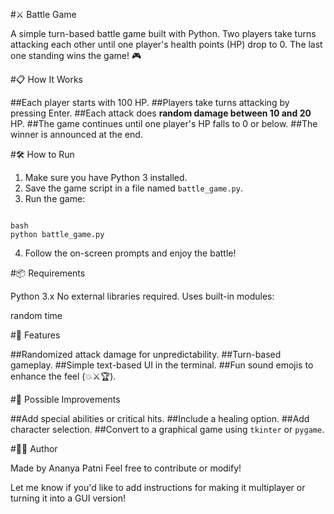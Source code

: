 #⚔️ Battle Game

A simple turn-based battle game built with Python. Two players take turns attacking each other until one player's health points (HP) drop to 0. The last one standing wins the game! 🎮

#📋 How It Works

##Each player starts with 100 HP.
##Players take turns attacking by pressing Enter.
##Each attack does **random damage between 10 and 20** HP.
##The game continues until one player's HP falls to 0 or below.
##The winner is announced at the end.

#🛠️ How to Run

1. Make sure you have Python 3 installed.
2. Save the game script in a file named `battle_game.py`.
3. Run the game:

```

bash
python battle_game.py

```

4. Follow the on-screen prompts and enjoy the battle!

#📦 Requirements

Python 3.x
No external libraries required. Uses built-in modules:

  random
  time

#🎯 Features

##Randomized attack damage for unpredictability.
##Turn-based gameplay.
##Simple text-based UI in the terminal.
##Fun sound emojis to enhance the feel (💥⚔️🏆).

#🔧 Possible Improvements

##Add special abilities or critical hits.
##Include a healing option.
##Add character selection.
##Convert to a graphical game using `tkinter` or `pygame`.

#👨‍💻 Author

Made by Ananya Patni
Feel free to contribute or modify!

Let me know if you'd like to add instructions for making it multiplayer or turning it into a GUI version!
